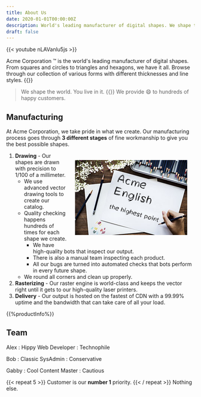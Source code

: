 ```yaml
---
title: About Us
date: 2020-01-01T00:00:00Z
description: World's leading manufacturer of digital shapes. We shape the world. You live in it.
draft: false
---
```


{{< youtube nLAVanlu5js >}}

Acme Corporation &trade; is the world's leading manufacturer of digital shapes. From squares and circles to triangles and hexagons, we have it all. Browse through our collection of various forms with different thicknesses and line styles.
{{<divider>}}
> We shape the world. You live in it.
{{<divider>}}
We provide :smile: to hundreds of happy customers.

## Manufacturing

At Acme Corporation, we take pride in what we create. Our manufacturing process goes through __3 different stages__ of fine workmanship to give you the best possible shapes.

<img style="float:right; margin: 20px;" src="draw.jpg">

1) **Drawing** - Our shapes are drawn with precision to 1/100 of a millimeter.
   * We use advanced vector drawing tools to create our catalog.
   * Quality checking happens hundreds of times for each shape we create.
     * We have high-quality bots that inspect our output.
     * There is also a manual team inspecting each product.
     * All our bugs are turned into automated checks that bots perform in every future shape.
   * We round all corners and clean up properly.
2) **Rasterizing** - Our raster engine is world-class and keeps the vector right until it gets to our high-quality laser printers.
3) **Delivery** - Our output is hosted on the fastest of CDN with a 99.99% uptime and the bandwidth that can take care of all your load.

{{%productInfo%}}
## Team

Alex 
: Hippy Web Developer
: Technophile

Bob 
: Classic SysAdmin 
: Conservative

Gabby 
: Cool Content Master 
: Cautious

{{< repeat 5 >}}
Customer is our **number 1** priority. 
{{< / repeat >}}
Nothing else.